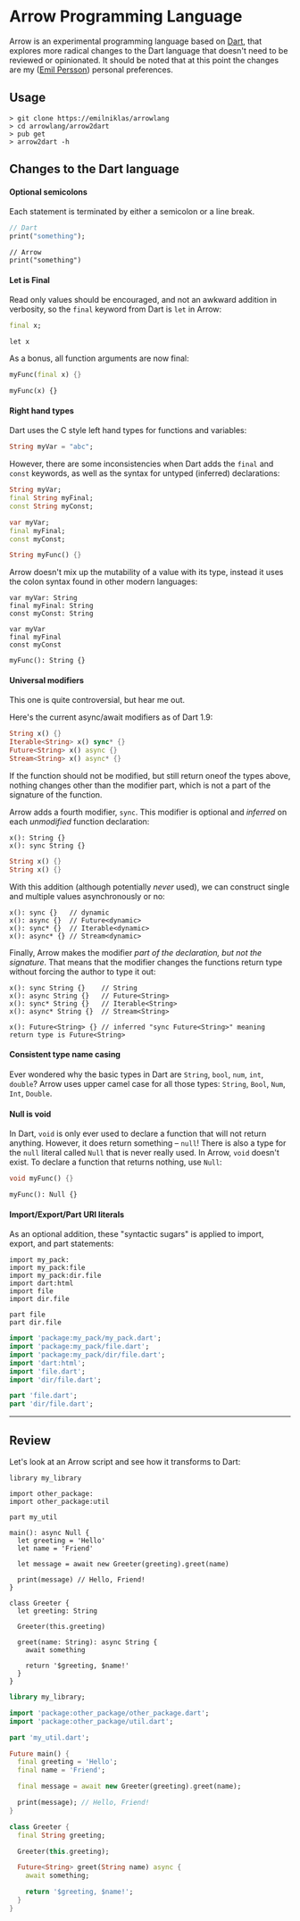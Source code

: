 # Arrow Programming Language

Arrow is an experimental programming language based on [Dart](https://www.dartlang.org),
that explores more radical changes to the Dart language that doesn't need to be reviewed
or opinionated. It should be noted that at this point the changes are my
([Emil Persson](https://github.com/emilniklas)) personal preferences.

## Usage
```shell
> git clone https://emilniklas/arrowlang
> cd arrowlang/arrow2dart
> pub get
> arrow2dart -h
```

## Changes to the Dart language

#### Optional semicolons
Each statement is terminated by either a semicolon or a line break.

```dart
// Dart
print("something");
```

```arrow
// Arrow
print("something")
```

#### Let is Final
Read only values should be encouraged, and not an awkward addition in verbosity,
so the `final` keyword from Dart is `let` in Arrow:

```dart
final x;
```

```arrow
let x
```

As a bonus, all function arguments are now final:

```dart
myFunc(final x) {}
```

```arrow
myFunc(x) {}
```

#### Right hand types
Dart uses the C style left hand types for functions and variables:

```dart
String myVar = "abc";
```

However, there are some inconsistencies when Dart adds the `final` and `const` keywords,
as well as the syntax for untyped (inferred) declarations:

```dart
String myVar;
final String myFinal;
const String myConst;

var myVar;
final myFinal;
const myConst;

String myFunc() {}
```

Arrow doesn't mix up the mutability of a value with its type, instead it uses the colon
syntax found in other modern languages:

```arrow
var myVar: String
final myFinal: String
const myConst: String

var myVar
final myFinal
const myConst

myFunc(): String {}
```

#### Universal modifiers
This one is quite controversial, but hear me out.

Here's the current async/await modifiers as of Dart 1.9:

```dart
String x() {}
Iterable<String> x() sync* {}
Future<String> x() async {}
Stream<String> x() async* {}
```

If the function should not be modified, but still return oneof the types above,
nothing changes other than the modifier part, which is not a part of the signature
of the function.

Arrow adds a fourth modifier, `sync`. This modifier is optional and *inferred* on
each *unmodified* function declaration:

```arrow
x(): String {}
x(): sync String {}
```

```dart
String x() {}
String x() {}
```

With this addition (although potentially _never_ used), we can construct single and
multiple values asynchronously or no:

```arrow
x(): sync {}   // dynamic
x(): async {}  // Future<dynamic>
x(): sync* {}  // Iterable<dynamic>
x(): async* {} // Stream<dynamic>
```

Finally, Arrow makes the modifier *part of the declaration, but not the signature*. That
means that the modifier changes the functions return type without forcing the author to
type it out:

```arrow
x(): sync String {}    // String
x(): async String {}   // Future<String>
x(): sync* String {}   // Iterable<String>
x(): async* String {}  // Stream<String>

x(): Future<String> {} // inferred "sync Future<String>" meaning return type is Future<String>
```

#### Consistent type name casing
Ever wondered why the basic types in Dart are `String`, `bool`, `num`, `int`, `double`?
Arrow uses upper camel case for all those types: `String`, `Bool`, `Num`, `Int`, `Double`.

#### Null is void
In Dart, `void` is only ever used to declare a function that will not return anything. However,
it does return something – `null`! There is also a type for the `null` literal called `Null` that
is never really used. In Arrow, `void` doesn't exist. To declare a function that returns nothing,
use `Null`:

```dart
void myFunc() {}
```

```arrow
myFunc(): Null {}
```

#### Import/Export/Part URI literals
As an optional addition, these "syntactic sugars" is applied to import, export, and part statements:

```arrow
import my_pack:
import my_pack:file
import my_pack:dir.file
import dart:html
import file
import dir.file

part file
part dir.file
```

```dart
import 'package:my_pack/my_pack.dart';
import 'package:my_pack/file.dart';
import 'package:my_pack/dir/file.dart';
import 'dart:html';
import 'file.dart';
import 'dir/file.dart';

part 'file.dart';
part 'dir/file.dart';
```

---

## Review
Let's look at an Arrow script and see how it transforms to Dart:

```arrow
library my_library

import other_package:
import other_package:util

part my_util

main(): async Null {
  let greeting = 'Hello'
  let name = 'Friend'

  let message = await new Greeter(greeting).greet(name)

  print(message) // Hello, Friend!
}

class Greeter {
  let greeting: String

  Greeter(this.greeting)

  greet(name: String): async String {
    await something

    return '$greeting, $name!'
  }
}
```

```dart
library my_library;

import 'package:other_package/other_package.dart';
import 'package:other_package/util.dart';

part 'my_util.dart';

Future main() {
  final greeting = 'Hello';
  final name = 'Friend';

  final message = await new Greeter(greeting).greet(name);

  print(message); // Hello, Friend!
}

class Greeter {
  final String greeting;

  Greeter(this.greeting);

  Future<String> greet(String name) async {
    await something;

    return '$greeting, $name!';
  }
}
```

